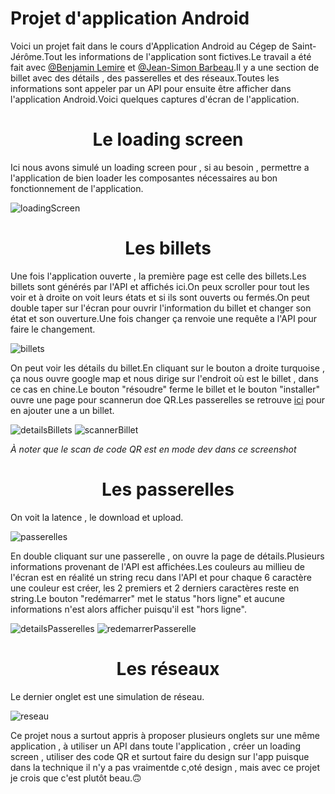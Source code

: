 # Projet d'application Android
Voici un projet fait dans le cours d'Application Android au Cégep de Saint-Jérôme.Tout les informations de l'application sont fictives.Le travail a été fait avec <a href="https://github.com/fouki49" target="_blank">@Benjamin Lemire</a> et <a href="https://github.com/DappySorrow" target="_blank">@Jean-Simon Barbeau</a>.Il y a une section de billet avec des détails , des passerelles et des réseaux.Toutes les informations sont appeler par un API pour ensuite être afficher dans l'application Android.Voici quelques captures d'écran de l'application.

# <h1 align="center">Le loading screen</h1>

Ici nous avons simulé un loading screen pour , si au besoin , permettre a l'application de bien loader les composantes nécessaires au bon fonctionnement de l'application.


![loadingScreen](https://github.com/PikminJaune/ProjetAppAndroid/assets/71794298/90927cb6-7b1a-4916-8ce8-dea21623c1f2)

# <h1 align="center">Les billets</h1>

Une fois l'application ouverte , la première page est celle des billets.Les billets sont générés par l'API et affichés ici.On peux scroller pour tout les voir et à droite on voit leurs états et si ils sont ouverts ou fermés.On peut double taper sur l'écran pour ouvrir l'information du billet et changer son état et son ouverture.Une fois changer ça renvoie une requête a l'API pour faire le changement.

![billets](https://github.com/PikminJaune/ProjetAppAndroid/assets/71794298/a522021d-2493-4049-be05-0a2b4be59b29)

On peut voir les détails du billet.En cliquant sur le bouton a droite turquoise , ça nous ouvre google map et nous dirige sur l'endroit où est le billet , dans ce cas en chine.Le bouton "résoudre" ferme le billet et le bouton "installer" ouvre une page pour scannerun doe QR.Les passerelles se retrouve <a href="https://labs.andromia.science/tenretni" target="_blank">ici</a> pour en ajouter une a un billet.

![detailsBillets](https://github.com/PikminJaune/ProjetAppAndroid/assets/71794298/973bd3a9-84cc-43ec-b0a0-4dc6f5d3462e)
![scannerBillet](https://github.com/PikminJaune/ProjetAppAndroid/assets/71794298/cf153887-7c79-4c03-9c57-45ae722cafe6)

*À noter que le scan de code QR est en mode dev dans ce screenshot*

# <h1 align="center">Les passerelles</h1>

On voit la latence , le download et upload.

![passerelles](https://github.com/PikminJaune/ProjetAppAndroid/assets/71794298/9e19e25c-51d4-47bb-a06a-22d4eb185239)


En double cliquant sur une passerelle , on ouvre la page de détails.Plusieurs informations provenant de l'API est affichées.Les couleurs au millieu de l'écran est en réalité un string recu dans l'API et pour chaque 6 caractère une couleur est créer, les 2 premiers et 2 derniers caractères reste en string.Le bouton "redémarrer" met le status "hors ligne" et aucune informations n'est alors afficher puisqu'il est "hors ligne".

![detailsPasserelles](https://github.com/PikminJaune/ProjetAppAndroid/assets/71794298/13871381-2fe2-478e-b992-9ddad3102ef7)
![redemarrerPasserelle](https://github.com/PikminJaune/ProjetAppAndroid/assets/71794298/2b89985b-61b5-4b70-96cc-da46546421b7)

# <h1 align="center">Les réseaux</h1>

Le dernier onglet est une simulation de réseau.

![reseau](https://github.com/PikminJaune/ProjetAppAndroid/assets/71794298/50b8a975-2599-402f-aa74-94454d47a705)


Ce projet nous a surtout appris à proposer plusieurs onglets sur une même application , à utiliser un API dans toute l'application , créer un loading screen , utiliser des code QR et surtout faire du design sur l'app puisque dans la technique il n'y a pas vraimentde c¸oté design , mais avec ce projet je crois que c'est plutôt beau.🙃
